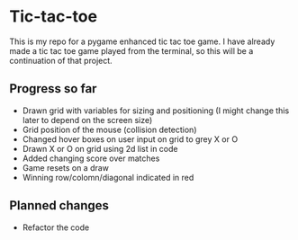 # Tic-tac-toe
This is my repo for a pygame enhanced tic tac toe game. I have already made a tic tac toe game played from the terminal, so this will be a continuation of that project.

## Progress so far
* Drawn grid with variables for sizing and positioning (I might change this later to depend on the screen size)
* Grid position of the mouse (collision detection)
* Changed hover boxes on user input on grid to grey X or O 
* Drawn X or O on grid using 2d list in code
* Added changing score over matches
* Game resets on a draw
* Winning row/colomn/diagonal indicated in red

## Planned changes
* Refactor the code